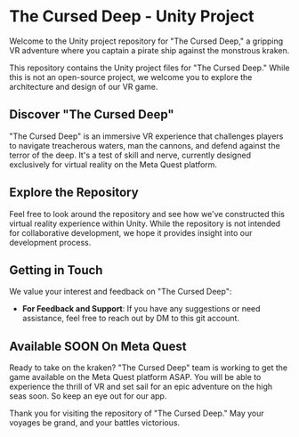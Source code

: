 # The Cursed Deep - Unity Project

Welcome to the Unity project repository for "The Cursed Deep," a gripping VR adventure where you captain a pirate ship against the monstrous kraken.

This repository contains the Unity project files for "The Cursed Deep." While this is not an open-source project, we welcome you to explore the architecture and design of our VR game.

## Discover "The Cursed Deep"

"The Cursed Deep" is an immersive VR experience that challenges players to navigate treacherous waters, man the cannons, and defend against the terror of the deep. It's a test of skill and nerve, currently designed exclusively for virtual reality on the Meta Quest platform.

## Explore the Repository

Feel free to look around the repository and see how we've constructed this virtual reality experience within Unity. While the repository is not intended for collaborative development, we hope it provides insight into our development process.

## Getting in Touch

We value your interest and feedback on "The Cursed Deep":

- **For Feedback and Support**: If you have any suggestions or need assistance, feel free to reach out by DM to this git account.

## Available SOON On Meta Quest

Ready to take on the kraken? "The Cursed Deep" team is working to get the game available on the Meta Quest platform ASAP. You will be able to experience the thrill of VR and set sail for an epic adventure on the high seas soon. So keep an eye out for our app.

Thank you for visiting the repository of "The Cursed Deep." May your voyages be grand, and your battles victorious.
